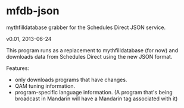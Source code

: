 mfdb-json
=========

mythfilldatabase grabber for the Schedules Direct JSON service.

v0.01, 2013-06-24

This program runs as a replacement to mythfilldatabase (for now) and
downloads data from Schedules Direct using the new JSON format.

Features:

- only downloads programs that have changes.
- QAM tuning information.
- program-specific language information. (A program that's being broadcast
  in Mandarin will have a Mandarin tag associated with it)
